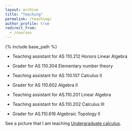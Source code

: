 ```yaml
---
layout: archive
title: "Teaching"
permalink: /teaching/
author_profile: true
redirect_from:
  - /courses
---
```


{% include base_path %}

* Teaching assistant for AS 110.212 Honors Linear Algebra


* Grader for AS 110.304 Elementary number theory 


* Teaching assistant for AS 110.107 Calculus II


* Grader for AS 110.602 Algebra II



* Teaching assistant for AS.110.201 Linear Algebra 



* Teaching assistant for AS.110.202 Calculus III




* Grader for AS.110.616 Algebraic Topology II


See a picture that I am teaching [Undergraduate calculus](https://krieger.jhu.edu/writing-program/projects/mathematics/).





